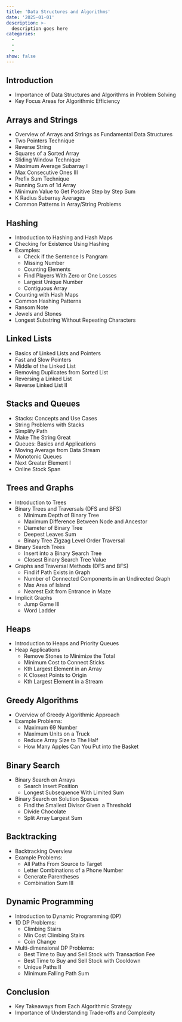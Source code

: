 ```yaml
---
title: 'Data Structures and Algorithms'
date: '2025-01-01'
description: >-
  description goes here
categories:
  -
  -
  -
show: false
---
```


## Introduction

- Importance of Data Structures and Algorithms in Problem Solving
- Key Focus Areas for Algorithmic Efficiency

## Arrays and Strings

- Overview of Arrays and Strings as Fundamental Data Structures
- Two Pointers Technique
- Reverse String
- Squares of a Sorted Array
- Sliding Window Technique
- Maximum Average Subarray I
- Max Consecutive Ones III
- Prefix Sum Technique
- Running Sum of 1d Array
- Minimum Value to Get Positive Step by Step Sum
- K Radius Subarray Averages
- Common Patterns in Array/String Problems

## Hashing

- Introduction to Hashing and Hash Maps
- Checking for Existence Using Hashing
- Examples:
  - Check if the Sentence Is Pangram
  - Missing Number
  - Counting Elements
  - Find Players With Zero or One Losses
  - Largest Unique Number
  - Contiguous Array
- Counting with Hash Maps
- Common Hashing Patterns
- Ransom Note
- Jewels and Stones
- Longest Substring Without Repeating Characters

## Linked Lists

- Basics of Linked Lists and Pointers
- Fast and Slow Pointers
- Middle of the Linked List
- Removing Duplicates from Sorted List
- Reversing a Linked List
- Reverse Linked List II

## Stacks and Queues

- Stacks: Concepts and Use Cases
- String Problems with Stacks
- Simplify Path
- Make The String Great
- Queues: Basics and Applications
- Moving Average from Data Stream
- Monotonic Queues
- Next Greater Element I
- Online Stock Span

## Trees and Graphs

- Introduction to Trees
- Binary Trees and Traversals (DFS and BFS)
  - Minimum Depth of Binary Tree
  - Maximum Difference Between Node and Ancestor
  - Diameter of Binary Tree
  - Deepest Leaves Sum
  - Binary Tree Zigzag Level Order Traversal
- Binary Search Trees
  - Insert into a Binary Search Tree
  - Closest Binary Search Tree Value
- Graphs and Traversal Methods (DFS and BFS)
  - Find if Path Exists in Graph
  - Number of Connected Components in an Undirected Graph
  - Max Area of Island
  - Nearest Exit from Entrance in Maze
- Implicit Graphs
  - Jump Game III
  - Word Ladder

## Heaps

- Introduction to Heaps and Priority Queues
- Heap Applications
  - Remove Stones to Minimize the Total
  - Minimum Cost to Connect Sticks
  - Kth Largest Element in an Array
  - K Closest Points to Origin
  - Kth Largest Element in a Stream

## Greedy Algorithms

- Overview of Greedy Algorithmic Approach
- Example Problems:
  - Maximum 69 Number
  - Maximum Units on a Truck
  - Reduce Array Size to The Half
  - How Many Apples Can You Put into the Basket

## Binary Search

- Binary Search on Arrays
  - Search Insert Position
  - Longest Subsequence With Limited Sum
- Binary Search on Solution Spaces
  - Find the Smallest Divisor Given a Threshold
  - Divide Chocolate
  - Split Array Largest Sum

## Backtracking

- Backtracking Overview
- Example Problems:
  - All Paths From Source to Target
  - Letter Combinations of a Phone Number
  - Generate Parentheses
  - Combination Sum III

## Dynamic Programming

- Introduction to Dynamic Programming (DP)
- 1D DP Problems:
  - Climbing Stairs
  - Min Cost Climbing Stairs
  - Coin Change
- Multi-dimensional DP Problems:
  - Best Time to Buy and Sell Stock with Transaction Fee
  - Best Time to Buy and Sell Stock with Cooldown
  - Unique Paths II
  - Minimum Falling Path Sum

## Conclusion

- Key Takeaways from Each Algorithmic Strategy
- Importance of Understanding Trade-offs and Complexity
